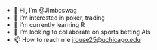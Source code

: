 - 👋 Hi, I’m @Jimboswag
- 👀 I’m interested in poker, trading
- 🌱 I’m currently learning R
- 💞️ I’m looking to collaborate on sports betting AIs
- 📫 How to reach me jrouse25@uchicago.edu

<!---
Jimboswag/Jimboswag is a ✨ special ✨ repository because its `README.md` (this file) appears on your GitHub profile.
You can click the Preview link to take a look at your changes.
--->
